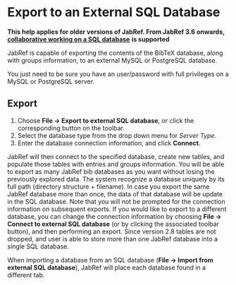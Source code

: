 # Export to an External SQL Database

**This help applies for older versions of JabRef. From JabRef 3.6 onwards,** [**collaborative working on a SQL database**](../collaborative-work/sqldatabase.md) **is supported**

JabRef is capable of exporting the contents of the BibTeX database, along with groups information, to an external MySQL or PostgreSQL database.

You just need to be sure you have an user/password with full privileges on a MySQL or PostgreSQL server.

## Export

1. Choose **File → Export to external SQL database**, or click the corresponding button on the toolbar.
2. Select the database type from the drop down menu for _Server Type_.
3. Enter the database connection information, and click **Connect**.

JabRef will then connect to the specified database, create new tables, and populate those tables with entries and groups information. You will be able to export as many JabRef bib databases as you want without losing the previously explored data. The system recognize a database uniquely by its full path \(directory structure + filename\). In case you export the same JabRef database more than once, the data of that database will be update in the SQL database. Note that you will not be prompted for the connection information on subsequent exports. If you would like to export to a different database, you can change the connection information by choosing **File → Connect to external SQL database** \(or by clicking the associated toolbar button\), and then performing an export. Since version 2.8 tables are not dropped, and user is able to store more than one JabRef database into a single SQL database.

When importing a database from an SQL database \(**File → Import from external SQL database**\), JabRef will place each database found in a different tab.

